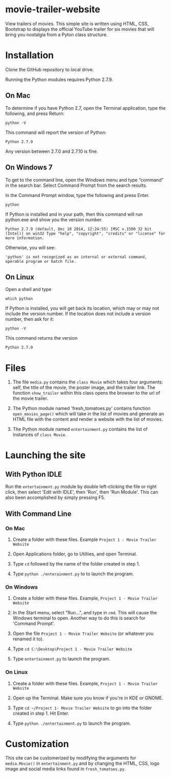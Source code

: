 # movie-trailer-website
View trailers of movies. This simple site is written using HTML, CSS, Bootstrap to displays the official YouTube trailer for six movies that will bring you nostalgia from a Pyton class structure.

# Installation

Clone the GitHub repository to local drive.

Running the Python modules requires Python 2.7.9.

## On Mac
To determine if you have Python 2.7, open the Terminal application, type the following, and press Return:

`python -V`

This command will report the version of Python:

`Python 2.7.9`

Any version between 2.7.0 and 2.7.10 is fine.

## On Windows 7

To get to the command line, open the Windows menu and type “command” in the search bar. Select Command Prompt from the search results.

In the Command Prompt window, type the following and press Enter.

`python`

If Python is installed and in your path, then this command will run python.exe and show you the version number.

`Python 2.7.9 (default, Dec 10 2014, 12:24:55) [MSC v.1500 32 bit (Intel)] on win32
Type "help", "copyright", "credits" or "license" for more information.`

Otherwise, you will see:

`'python' is not recognized as an internal or external command, operable program or batch file.`

## On Linux

Open a shell and type

`which python`

If Python is installed, you will get back its location, which may or may not include the version number. If the location does not include a version number, then ask for it:

`python -V`

This command returns the version

`Python 2.7.9`

# Files

1. The file `media.py` contains the `class Movie` which takes four arguments: self, the title of the movie, the poster image, and the trailer link. The function `show_trailer` within this class opens the browser to the url of the movie trailer.

2. The Python module named 'fresh_tomatoes.py' contains function `open_movies_page()` which will take in the list of movies and generate an HTML file with the content and render a website with the list of movies.

3. The Python module named `entertainment.py` contains the list of instances of `class Movie`. 

# Launching the site

## With Python IDLE

Run the `entertainment.py` module by double left-clicking the file or right click, then select 'Edit with IDLE', then 'Run', then 'Run Module'. This can also been accomplished by simply pressing F5.

## With Command Line

### On Mac

1. Create a folder with these files. Example `Project 1 - Movie Trailer Website`

2. Open Applications folder, go to Utilties, and open Terminal.

3. Type `cd` followed by the name of the folder created in step 1.

4. Type `python ./enterainment.py` to to launch the program.

### On Windows

1. Create a folder with these files. Example, `Project 1 - Movie Trailer Website`

2. In the Start menu, select "Run...", and type in `cmd`. This will cause the Windows terminal to open. Another way to do this is search for 'Command Prompt'.

3. Open the file `Project 1 - Movie Trailer Website` (or whatever you renamed it to). 

4. Type `cd C:\Desktop\Project 1 - Movie Trailer Website`

5. Type `entertainment.py` to launch the program.

### On Linux

1. Create a folder with these files. Example, `Project 1 - Movie Trailer Website`

2. Open up the Terminal. Make sure you know if you're in KDE or GNOME.

3. Type `cd ~/Project 1- Movie Trailer Website` to go into the folder created in step 1. Hit Enter.

4. Type `python ./entertainment.py` to launch the program.

# Customization

This site can be customerized by modifying the arguments for `media.Movie()` in `entertainment.py` and by changing the HTML, CSS, logo image and social media links found in `fresh_tomatoes.py`.
